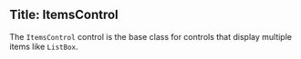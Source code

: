 Title: ItemsControl
---
The `ItemsControl` control is the base class for controls that display multiple items like `ListBox`.
